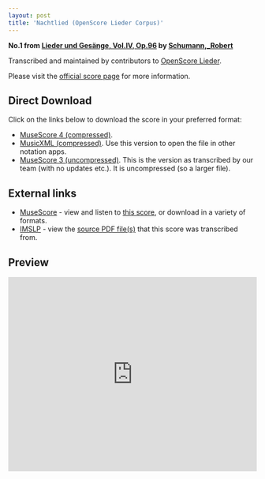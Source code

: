 ```yaml
---
layout: post
title: 'Nachtlied (OpenScore Lieder Corpus)'
---
```


__No.1 from [Lieder und Gesänge, Vol.IV, Op.96](https://fourscoreandmore.org/OpenScore/Schumann%2C_Robert/Lieder_und_Ges%C3%A4nge%2C_Vol.IV%2C_Op.96/) by [Schumann,_Robert](https://fourscoreandmore.org/OpenScore/Schumann%2C_Robert)__

Transcribed and maintained by contributors to [OpenScore Lieder].

Please visit the [official score page] for more information.

[official score page]: https://musescore.com/openscore-lieder-corpus/scores/6984262
[OpenScore Lieder]: https://musescore.com/openscore-lieder-corpus

## Direct Download

Click on the links below to download the score in your preferred format:
- [MuseScore 4 (compressed)](https://fourscoreandmore.org/OpenScore/Schumann%2C_Robert/Lieder_und_Ges%C3%A4nge%2C_Vol.IV%2C_Op.96/1_Nachtlied.mscz).
- [MusicXML (compressed)](https://fourscoreandmore.org/OpenScore/Schumann%2C_Robert/Lieder_und_Ges%C3%A4nge%2C_Vol.IV%2C_Op.96/1_Nachtlied.mxl). Use this version to open the file in other notation apps.
- [MuseScore 3 (uncompressed)](https://raw.githubusercontent.com/OpenScore/Lieder/refs/heads/main/scores/Schumann%2C_Robert/Lieder_und_Ges%C3%A4nge%2C_Vol.IV%2C_Op.96/1_Nachtlied/lc6984262.mscx). This is the version as transcribed by our team (with no updates etc.). It is uncompressed (so a larger file).

## External links

- [MuseScore] - view and listen to [this score][MuseScore], or download in a variety of formats.
- [IMSLP] - view the [source PDF file(s)][IMSLP] that this score was transcribed from.

[MuseScore]: https://musescore.com/score/6984262
[IMSLP]: https://imslp.org/wiki/Special:ReverseLookup/271883

## Preview

<iframe width="100%" height="394" src="https://musescore.com/openscore-lieder-corpus/scores/6984262/embed" frameborder="0" allowfullscreen allow="autoplay; fullscreen"></iframe>
